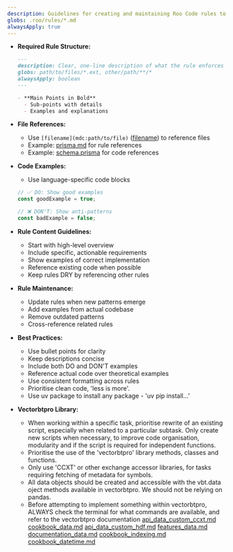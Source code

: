 ```yaml
---
description: Guidelines for creating and maintaining Roo Code rules to ensure consistency and effectiveness.
globs: .roo/rules/*.md
alwaysApply: true
---
```


- **Required Rule Structure:**
  ```markdown
  ---
  description: Clear, one-line description of what the rule enforces
  globs: path/to/files/*.ext, other/path/**/*
  alwaysApply: boolean
  ---

  - **Main Points in Bold**
    - Sub-points with details
    - Examples and explanations
  ```

- **File References:**
  - Use `[filename](mdc:path/to/file)` ([filename](mdc:filename)) to reference files
  - Example: [prisma.md](mdc:.roo/rules/prisma.md) for rule references
  - Example: [schema.prisma](mdc:prisma/schema.prisma) for code references

- **Code Examples:**
  - Use language-specific code blocks
  ```typescript
  // ✅ DO: Show good examples
  const goodExample = true;
  
  // ❌ DON'T: Show anti-patterns
  const badExample = false;
  ```

- **Rule Content Guidelines:**
  - Start with high-level overview
  - Include specific, actionable requirements
  - Show examples of correct implementation
  - Reference existing code when possible
  - Keep rules DRY by referencing other rules

- **Rule Maintenance:**
  - Update rules when new patterns emerge
  - Add examples from actual codebase
  - Remove outdated patterns
  - Cross-reference related rules

- **Best Practices:**
  - Use bullet points for clarity
  - Keep descriptions concise
  - Include both DO and DON'T examples
  - Reference actual code over theoretical examples
  - Use consistent formatting across rules 
  - Prioritise clean code, 'less is more'.
  - Use uv package to install any package - 'uv pip install...'

- **Vectorbtpro Library:**
  - When working within a specific task, prioritise rewrite of an existing script, especially when related to a particular subtask. Only create new scripts when necessary, to improve code organisation, modularity and if the script is required for independent functions.
  - Prioritise the use of the 'vectorbtpro' library methods, classes and functions.
  - Only use 'CCXT' or other exchange accessor libraries, for tasks requiring fetching of metadata for symbols.
  - All data objects should be created and accessible with the vbt.data oject methods available in vectorbtpro. We should not be relying on pandas.
  - Before attempting to implement something within vectorbtpro, ALWAYS check the terminal for what commands are available, and refer to the vectorbtpro documentation [api_data_custom_ccxt.md](mdc:vectorbtpro_docs/api_data_custom_ccxt.md) [cookbook_data.md](mdc:vectorbtpro_docs/cookbook_data.md) [api_data_custom_hdf.md](mdc:vectorbtpro_docs/api_data_custom_hdf.md) [features_data.md](mdc:vectorbtpro_docs/features_data.md) [documentation_data.md](mdc:vectorbtpro_docs/documentation_data.md) [cookbook_indexing.md](mdc:vectorbtpro_docs/cookbook_indexing.md) [cookbook_datetime.md](mdc:vectorbtpro_docs/cookbook_datetime.md)